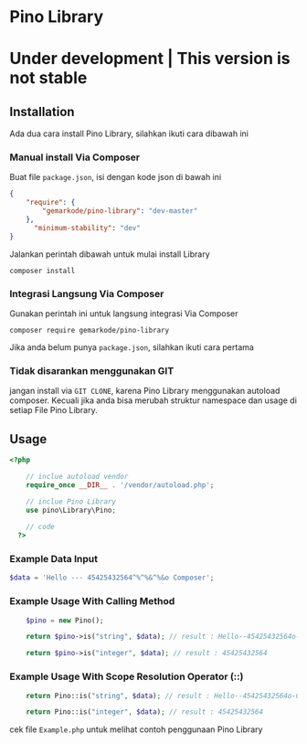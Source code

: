 # Pino Library 
# Under development | This version is not stable

## Installation

Ada dua cara install Pino Library, silahkan ikuti cara dibawah ini

### Manual install Via Composer

Buat file ```package.json```, isi dengan kode json di bawah ini

```json
{
    "require": {
        "gemarkode/pino-library": "dev-master"
    },
      "minimum-stability": "dev"
}
```

Jalankan perintah dibawah untuk mulai install Library

```
composer install
```

### Integrasi Langsung Via Composer 

Gunakan perintah ini untuk langsung integrasi Via Composer

```
composer require gemarkode/pino-library
```

Jika anda belum punya ```package.json```, silahkan ikuti cara pertama

### Tidak disarankan menggunakan GIT

jangan install via ```GIT CLONE```, karena Pino Library menggunakan autoload composer. 
Kecuali jika anda bisa merubah struktur namespace dan usage di setiap File Pino Library.

## Usage

```php
<?php

    // inclue autoload vendor
    require_once __DIR__ . '/vendor/autoload.php';

    // inclue Pino Library
    use pino\Library\Pino;
    
    // code
  ?>
```

### Example Data Input

```php
$data = 'Hello --- 45425432564^%^%&^%&o Composer';
```
### Example Usage With Calling Method

```php
    $pino = new Pino();

    return $pino->is("string", $data); // result : Hello--45425432564o-Composer

    return $pino->is("integer", $data); // result : 45425432564
```

### Example Usage With Scope Resolution Operator (::)

```php
    return Pino::is("string", $data); // result : Hello--45425432564o-Composer

    return Pino::is("integer", $data); // result : 45425432564
```

cek file ```Example.php``` untuk melihat contoh penggunaan Pino Library
